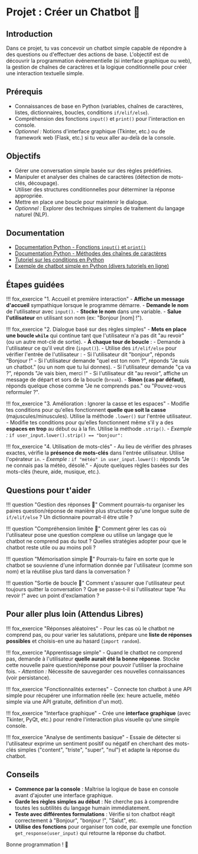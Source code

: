 # Projet : Créer un Chatbot 🤖

## Introduction
Dans ce projet, tu vas concevoir un chatbot simple capable de répondre à des questions ou d'effectuer des actions de base. L'objectif est de découvrir la programmation événementielle (si interface graphique ou web), la gestion de chaînes de caractères et la logique conditionnelle pour créer une interaction textuelle simple.

## Prérequis
- Connaissances de base en Python (variables, chaînes de caractères, listes, dictionnaires, boucles, conditions `if/elif/else`).
- Compréhension des fonctions `input()` et `print()` pour l'interaction en console.
- *Optionnel :* Notions d'interface graphique (Tkinter, etc.) ou de framework web (Flask, etc.) si tu veux aller au-delà de la console.

## Objectifs
- Gérer une conversation simple basée sur des règles prédéfinies.
- Manipuler et analyser des chaînes de caractères (détection de mots-clés, découpage).
- Utiliser des structures conditionnelles pour déterminer la réponse appropriée.
- Mettre en place une boucle pour maintenir le dialogue.
- *Optionnel :* Explorer des techniques simples de traitement du langage naturel (NLP).

## Documentation
- [Documentation Python - Fonctions `input()` et `print()`](https://docs.python.org/fr/3/library/functions.html#input)
- [Documentation Python - Méthodes des chaînes de caractères](https://docs.python.org/fr/3/library/stdtypes.html#string-methods)
- [Tutoriel sur les conditions en Python](https://openclassrooms.com/fr/courses/7168871-apprenez-les-bases-du-langage-python/7169676-utilisez-les-conditions)
- [Exemple de chatbot simple en Python (divers tutoriels en ligne)](https://www.google.com/search?q=python+simple+chatbot+tutorial)

## Étapes guidées

!!! fox_exercice "1. Accueil et première interaction"
    - **Affiche un message d'accueil** sympathique lorsque le programme démarre.
    - **Demande le nom** de l'utilisateur avec `input()`.
    - **Stocke le nom** dans une variable.
    - **Salue l'utilisateur** en utilisant son nom (ex: "Bonjour [nom] !").

!!! fox_exercice "2. Dialogue basé sur des règles simples"
    - **Mets en place une boucle `while`** qui continue tant que l'utilisateur n'a pas dit "au revoir" (ou un autre mot-clé de sortie).
    - **À chaque tour de boucle** :
        - Demande à l'utilisateur ce qu'il veut dire (`input()`).
        - Utilise des `if/elif/else` pour vérifier l'entrée de l'utilisateur :
            - Si l'utilisateur dit "bonjour", réponds "Bonjour !"
            - Si l'utilisateur demande "quel est ton nom ?", réponds "Je suis un chatbot." (ou un nom que tu lui donnes).
            - Si l'utilisateur demande "ça va ?", réponds "Je vais bien, merci !"
            - Si l'utilisateur dit "au revoir", affiche un message de départ et sors de la boucle (`break`).
            - **Sinon (cas par défaut)**, réponds quelque chose comme "Je ne comprends pas." ou "Pouvez-vous reformuler ?".

!!! fox_exercice "3. Amélioration : Ignorer la casse et les espaces"
    - Modifie tes conditions pour qu'elles fonctionnent **quelle que soit la casse** (majuscules/minuscules). Utilise la méthode `.lower()` sur l'entrée utilisateur.
    - Modifie tes conditions pour qu'elles fonctionnent même s'il y a des **espaces en trop** au début ou à la fin. Utilise la méthode `.strip()`.
    - *Exemple :* `if user_input.lower().strip() == "bonjour":`

!!! fox_exercice "4. Utilisation de mots-clés"
    - Au lieu de vérifier des phrases exactes, vérifie la **présence de mots-clés** dans l'entrée utilisateur. Utilise l'opérateur `in`.
    - *Exemple :* `if "météo" in user_input.lower():` réponds "Je ne connais pas la météo, désolé."
    - Ajoute quelques règles basées sur des mots-clés (heure, aide, musique, etc.).

## Questions pour t'aider

!!! question "Gestion des réponses 🤔"
    Comment pourrais-tu organiser les paires question/réponse de manière plus structurée qu'une longue suite de `if/elif/else` ? Un dictionnaire pourrait-il être utile ?

!!! question "Compréhension limitée 🤔"
    Comment gérer les cas où l'utilisateur pose une question complexe ou utilise un langage que le chatbot ne comprend pas du tout ? Quelles stratégies adopter pour que le chatbot reste utile ou au moins poli ?

!!! question "Mémorisation simple 🤔"
    Pourrais-tu faire en sorte que le chatbot se souvienne d'une information donnée par l'utilisateur (comme son nom) et la réutilise plus tard dans la conversation ?

!!! question "Sortie de boucle 🤔"
    Comment s'assurer que l'utilisateur peut toujours quitter la conversation ? Que se passe-t-il si l'utilisateur tape "Au revoir !" avec un point d'exclamation ?

## Pour aller plus loin (Attendus Libres)

!!! fox_exercice "Réponses aléatoires"
    - Pour les cas où le chatbot ne comprend pas, ou pour varier les salutations, prépare une **liste de réponses possibles** et choisis-en une au hasard (`import random`).

!!! fox_exercice "Apprentissage simple"
    - Quand le chatbot ne comprend pas, demande à l'utilisateur **quelle aurait été la bonne réponse**. Stocke cette nouvelle paire question/réponse pour pouvoir l'utiliser la prochaine fois.
    - *Attention :* Nécessite de sauvegarder ces nouvelles connaissances (voir persistance).

!!! fox_exercice "Fonctionnalités externes"
    - Connecte ton chatbot à une API simple pour récupérer une information réelle (ex: heure actuelle, météo simple via une API gratuite, définition d'un mot).

!!! fox_exercice "Interface graphique"
    - Crée une **interface graphique** (avec Tkinter, PyQt, etc.) pour rendre l'interaction plus visuelle qu'une simple console.

!!! fox_exercice "Analyse de sentiments basique"
    - Essaie de détecter si l'utilisateur exprime un sentiment positif ou négatif en cherchant des mots-clés simples ("content", "triste", "super", "nul") et adapte la réponse du chatbot.

## Conseils
- **Commence par la console** : Maîtrise la logique de base en console avant d'ajouter une interface graphique.
- **Garde les règles simples au début** : Ne cherche pas à comprendre toutes les subtilités du langage humain immédiatement.
- **Teste avec différentes formulations** : Vérifie si ton chatbot réagit correctement à "Bonjour", "bonjour !", "Salut", etc.
- **Utilise des fonctions** pour organiser ton code, par exemple une fonction `get_response(user_input)` qui retourne la réponse du chatbot.

Bonne programmation ! 💬